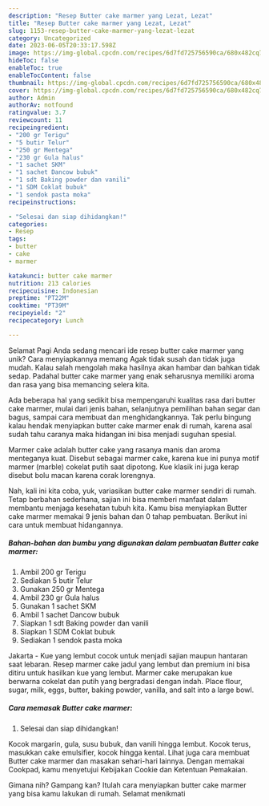 ```yaml
---
description: "Resep Butter cake marmer yang Lezat, Lezat"
title: "Resep Butter cake marmer yang Lezat, Lezat"
slug: 1153-resep-butter-cake-marmer-yang-lezat-lezat
category: Uncategorized
date: 2023-06-05T20:33:17.598Z
image: https://img-global.cpcdn.com/recipes/6d7fd725756590ca/680x482cq70/butter-cake-marmer-foto-resep-utama.jpg
hideToc: false
enableToc: true
enableTocContent: false
thumbnail: https://img-global.cpcdn.com/recipes/6d7fd725756590ca/680x482cq70/butter-cake-marmer-foto-resep-utama.jpg
cover: https://img-global.cpcdn.com/recipes/6d7fd725756590ca/680x482cq70/butter-cake-marmer-foto-resep-utama.jpg
author: Admin
authorAv: notfound
ratingvalue: 3.7
reviewcount: 11
recipeingredient:
- "200 gr Terigu"
- "5 butir Telur"
- "250 gr Mentega"
- "230 gr Gula halus"
- "1 sachet SKM"
- "1 sachet Dancow bubuk"
- "1 sdt Baking powder dan vanili"
- "1 SDM Coklat bubuk"
- "1 sendok pasta moka"
recipeinstructions:

- "Selesai dan siap dihidangkan!"
categories:
- Resep
tags:
- butter
- cake
- marmer

katakunci: butter cake marmer 
nutrition: 213 calories
recipecuisine: Indonesian
preptime: "PT22M"
cooktime: "PT39M"
recipeyield: "2"
recipecategory: Lunch

---
```



Selamat Pagi Anda sedang mencari ide resep butter cake marmer yang unik? Cara menyiapkannya memang Agak tidak susah dan tidak juga mudah. Kalau salah mengolah maka hasilnya akan hambar dan bahkan tidak sedap. Padahal butter cake marmer yang enak seharusnya memiliki aroma dan rasa yang bisa memancing selera kita.


Ada beberapa hal yang sedikit bisa mempengaruhi kualitas rasa dari butter cake marmer, mulai dari jenis bahan, selanjutnya pemilihan bahan segar dan bagus, sampai cara membuat dan menghidangkannya. Tak perlu bingung kalau hendak menyiapkan butter cake marmer enak di rumah, karena asal sudah tahu caranya maka hidangan ini bisa menjadi suguhan spesial.

Marmer cake adalah butter cake yang rasanya manis dan aroma menteganya kuat. Disebut sebagai marmer cake, karena kue ini punya motif marmer (marble) cokelat putih saat dipotong. Kue klasik ini juga kerap disebut bolu macan karena corak lorengnya.


Nah, kali ini kita coba, yuk, variasikan butter cake marmer sendiri di rumah. Tetap berbahan sederhana, sajian ini bisa memberi manfaat dalam membantu menjaga kesehatan tubuh kita. Kamu bisa menyiapkan Butter cake marmer memakai 9 jenis bahan dan 0 tahap pembuatan. Berikut ini cara untuk membuat hidangannya.

<!--inarticleads1-->

##### Bahan-bahan dan bumbu yang digunakan dalam pembuatan Butter cake marmer:

1. Ambil 200 gr Terigu
1. Sediakan 5 butir Telur
1. Gunakan 250 gr Mentega
1. Ambil 230 gr Gula halus
1. Gunakan 1 sachet SKM
1. Ambil 1 sachet Dancow bubuk
1. Siapkan 1 sdt Baking powder dan vanili
1. Siapkan 1 SDM Coklat bubuk
1. Sediakan 1 sendok pasta moka


Jakarta - Kue yang lembut cocok untuk menjadi sajian maupun hantaran saat lebaran. Resep marmer cake jadul yang lembut dan premium ini bisa ditiru untuk hasilkan kue yang lembut. Marmer cake merupakan kue berwarna cokelat dan putih yang bergradasi dengan indah. Place flour, sugar, milk, eggs, butter, baking powder, vanilla, and salt into a large bowl. 

<!--inarticleads2-->

##### Cara memasak Butter cake marmer:


1. Selesai dan siap dihidangkan!

Kocok margarin, gula, susu bubuk, dan vanili hingga lembut. Kocok terus, masukkan cake emulsifier, kocok hingga kental. Lihat juga cara membuat Butter cake marmer dan masakan sehari-hari lainnya. Dengan memakai Cookpad, kamu menyetujui Kebijakan Cookie dan Ketentuan Pemakaian. 

Gimana nih? Gampang kan? Itulah cara menyiapkan butter cake marmer yang bisa kamu lakukan di rumah. Selamat menikmati
